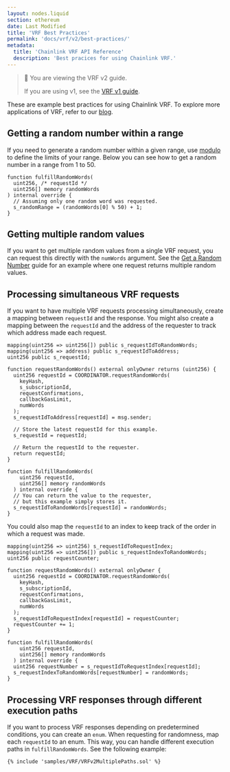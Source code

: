 ```yaml
---
layout: nodes.liquid
section: ethereum
date: Last Modified
title: 'VRF Best Practices'
permalink: 'docs/vrf/v2/best-practices/'
metadata:
  title: 'Chainlink VRF API Reference'
  description: 'Best pracices for using Chainlink VRF.'
---
```


> 📘 You are viewing the VRF v2 guide.
>
> If you are using v1, see the [VRF v1 guide](/docs/vrf/v1/introduction/).

These are example best practices for using Chainlink VRF. To explore more applications of VRF, refer to our [blog](https://blog.chain.link/).

## Getting a random number within a range

If you need to generate a random number within a given range, use [modulo](https://docs.soliditylang.org/en/v0.8.7/types.html#modulo) to define the limits of your range. Below you can see how to get a random number in a range from 1 to 50.

```solidity
function fulfillRandomWords(
  uint256, /* requestId */
  uint256[] memory randomWords
) internal override {
  // Assuming only one random word was requested.
  s_randomRange = (randomWords[0] % 50) + 1;
}
```

## Getting multiple random values

If you want to get multiple random values from a single VRF request, you can request this directly with the `numWords` argument. See the [Get a Random Number](/docs/vrf/v2/examples/get-a-random-number/) guide for an example where one request returns multiple random values.

## Processing simultaneous VRF requests

If you want to have multiple VRF requests processing simultaneously, create a mapping between `requestId` and the response. You might also create a mapping between the `requestId` and the address of the requester to track which address made each request.

```solidity
mapping(uint256 => uint256[]) public s_requestIdToRandomWords;
mapping(uint256 => address) public s_requestIdToAddress;
uint256 public s_requestId;

function requestRandomWords() external onlyOwner returns (uint256) {
  uint256 requestId = COORDINATOR.requestRandomWords(
    keyHash,
    s_subscriptionId,
    requestConfirmations,
    callbackGasLimit,
    numWords
  );
  s_requestIdToAddress[requestId] = msg.sender;

  // Store the latest requestId for this example.
  s_requestId = requestId;

  // Return the requestId to the requester.
  return requestId;
}

function fulfillRandomWords(
    uint256 requestId,
    uint256[] memory randomWords
  ) internal override {
  // You can return the value to the requester,
  // but this example simply stores it.
  s_requestIdToRandomWords[requestId] = randomWords;
}
```

You could also map the `requestId` to an index to keep track of the order in which a request was made.

```solidity
mapping(uint256 => uint256) s_requestIdToRequestIndex;
mapping(uint256 => uint256[]) public s_requestIndexToRandomWords;
uint256 public requestCounter;

function requestRandomWords() external onlyOwner {
  uint256 requestId = COORDINATOR.requestRandomWords(
    keyHash,
    s_subscriptionId,
    requestConfirmations,
    callbackGasLimit,
    numWords
  );
  s_requestIdToRequestIndex[requestId] = requestCounter;
  requestCounter += 1;
}

function fulfillRandomWords(
    uint256 requestId,
    uint256[] memory randomWords
  ) internal override {
  uint256 requestNumber = s_requestIdToRequestIndex[requestId];
  s_requestIndexToRandomWords[requestNumber] = randomWords;
}
```

## Processing VRF responses through different execution paths

If you want to process VRF responses depending on predetermined conditions, you can create an `enum`. When requesting for randomness, map each `requestId` to an enum. This way, you can handle different execution paths in `fulfillRandomWords`. See the following example:

```solidity
{% include 'samples/VRF/VRFv2MultiplePaths.sol' %}
```

